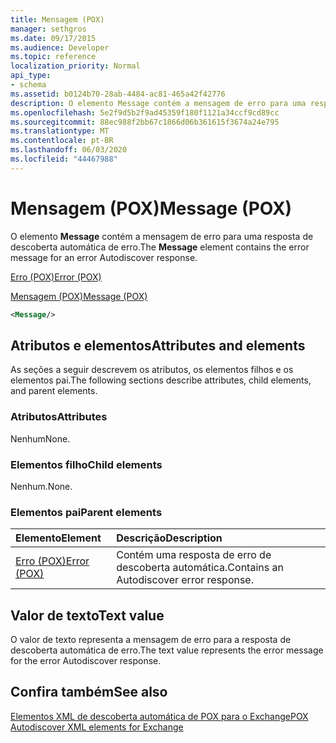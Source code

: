 ```yaml
---
title: Mensagem (POX)
manager: sethgros
ms.date: 09/17/2015
ms.audience: Developer
ms.topic: reference
localization_priority: Normal
api_type:
- schema
ms.assetid: b0124b70-28ab-4484-ac81-465a42f42776
description: O elemento Message contém a mensagem de erro para uma resposta de descoberta automática de erro.
ms.openlocfilehash: 5e2f9d5b2f9ad45359f180f1121a34ccf9cd89cc
ms.sourcegitcommit: 88ec988f2bb67c1866d06b361615f3674a24e795
ms.translationtype: MT
ms.contentlocale: pt-BR
ms.lasthandoff: 06/03/2020
ms.locfileid: "44467988"
---
```

# <a name="message-pox"></a><span data-ttu-id="2bf72-103">Mensagem (POX)</span><span class="sxs-lookup"><span data-stu-id="2bf72-103">Message (POX)</span></span>

<span data-ttu-id="2bf72-104">O elemento **Message** contém a mensagem de erro para uma resposta de descoberta automática de erro.</span><span class="sxs-lookup"><span data-stu-id="2bf72-104">The **Message** element contains the error message for an error Autodiscover response.</span></span> 
  
[<span data-ttu-id="2bf72-105">Erro (POX)</span><span class="sxs-lookup"><span data-stu-id="2bf72-105">Error (POX)</span></span>](error-pox.md)
  
[<span data-ttu-id="2bf72-106">Mensagem (POX)</span><span class="sxs-lookup"><span data-stu-id="2bf72-106">Message (POX)</span></span>](message-pox.md)
  
```xml
<Message/>
```

## <a name="attributes-and-elements"></a><span data-ttu-id="2bf72-107">Atributos e elementos</span><span class="sxs-lookup"><span data-stu-id="2bf72-107">Attributes and elements</span></span>

<span data-ttu-id="2bf72-108">As seções a seguir descrevem os atributos, os elementos filhos e os elementos pai.</span><span class="sxs-lookup"><span data-stu-id="2bf72-108">The following sections describe attributes, child elements, and parent elements.</span></span>
  
### <a name="attributes"></a><span data-ttu-id="2bf72-109">Atributos</span><span class="sxs-lookup"><span data-stu-id="2bf72-109">Attributes</span></span>

<span data-ttu-id="2bf72-110">Nenhum</span><span class="sxs-lookup"><span data-stu-id="2bf72-110">None.</span></span>
  
### <a name="child-elements"></a><span data-ttu-id="2bf72-111">Elementos filho</span><span class="sxs-lookup"><span data-stu-id="2bf72-111">Child elements</span></span>

<span data-ttu-id="2bf72-112">Nenhum.</span><span class="sxs-lookup"><span data-stu-id="2bf72-112">None.</span></span>
  
### <a name="parent-elements"></a><span data-ttu-id="2bf72-113">Elementos pai</span><span class="sxs-lookup"><span data-stu-id="2bf72-113">Parent elements</span></span>

|<span data-ttu-id="2bf72-114">**Elemento**</span><span class="sxs-lookup"><span data-stu-id="2bf72-114">**Element**</span></span>|<span data-ttu-id="2bf72-115">**Descrição**</span><span class="sxs-lookup"><span data-stu-id="2bf72-115">**Description**</span></span>|
|:-----|:-----|
|[<span data-ttu-id="2bf72-116">Erro (POX)</span><span class="sxs-lookup"><span data-stu-id="2bf72-116">Error (POX)</span></span>](error-pox.md) <br/> |<span data-ttu-id="2bf72-117">Contém uma resposta de erro de descoberta automática.</span><span class="sxs-lookup"><span data-stu-id="2bf72-117">Contains an Autodiscover error response.</span></span>  <br/> |
   
## <a name="text-value"></a><span data-ttu-id="2bf72-118">Valor de texto</span><span class="sxs-lookup"><span data-stu-id="2bf72-118">Text value</span></span>

<span data-ttu-id="2bf72-119">O valor de texto representa a mensagem de erro para a resposta de descoberta automática de erro.</span><span class="sxs-lookup"><span data-stu-id="2bf72-119">The text value represents the error message for the error Autodiscover response.</span></span>
  
## <a name="see-also"></a><span data-ttu-id="2bf72-120">Confira também</span><span class="sxs-lookup"><span data-stu-id="2bf72-120">See also</span></span>



[<span data-ttu-id="2bf72-121">Elementos XML de descoberta automática de POX para o Exchange</span><span class="sxs-lookup"><span data-stu-id="2bf72-121">POX Autodiscover XML elements for Exchange</span></span>](pox-autodiscover-xml-elements-for-exchange.md)

